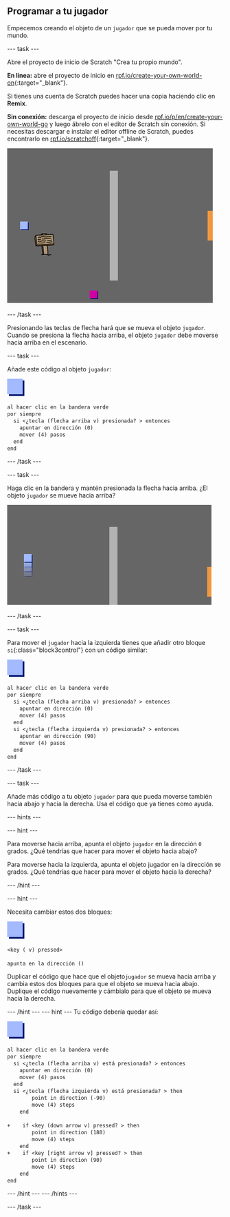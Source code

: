## Programar a tu jugador

Empecemos creando el objeto de un `jugador` que se pueda mover por tu mundo.

\--- task \---

Abre el proyecto de inicio de Scratch "Crea tu propio mundo".

**En línea:** abre el proyecto de inicio en [rpf.io/create-your-own-world-on](http://rpf.io/create-your-own-world-on){:target="_blank"}.

Si tienes una cuenta de Scratch puedes hacer una copia haciendo clic en **Remix**.

**Sin conexión:** descarga el proyecto de inicio desde [rpf.io/p/en/create-your-own-world-go](http://rpf.io/p/en/create-your-own-world-go) y luego ábrelo con el editor de Scratch sin conexión. Si necesitas descargar e instalar el editor offline de Scratch, puedes encontrarlo en [rpf.io/scratchoff](https://rpf.io/scratchoff){:target="_blank"}.

![captura de pantalla](images/world-starter.png)

\--- /task \---

Presionando las teclas de flecha hará que se mueva el objeto `jugador`. Cuando se presiona la flecha hacia arriba, el objeto `jugador` debe moverse hacia arriba en el escenario.

\--- task \---

Añade este código al objeto `jugador`:

![jugador](images/player.png)

```blocks3
al hacer clic en la bandera verde
por siempre 
  si <¿tecla (flecha arriba v) presionada? > entonces 
    apuntar en dirección (0)
    mover (4) pasos
  end
end
```

\--- /task \---

\--- task \---

Haga clic en la bandera y mantén presionada la flecha hacia arriba. ¿El objeto `jugador` se mueve hacia arriba?

![captura de pantalla](images/world-up.png)

\--- /task \---

\--- task \---

Para mover el `jugador` hacia la izquierda tienes que añadir otro bloque `si`{:class="block3control"} con un código similar:

![jugador](images/player.png)

```blocks3
al hacer clic en la bandera verde
por siempre 
  si <¿tecla (flecha arriba v) presionada? > entonces 
    apuntar en dirección (0)
    mover (4) pasos
  end
  si <¿tecla (flecha izquierda v) presionada? > entonces 
    apuntar en dirección (90)
    mover (4) pasos
  end
end
```

\--- /task \---

\--- task \---

Añade más código a tu objeto `jugador` para que pueda moverse también hacia abajo y hacia la derecha. Usa el código que ya tienes como ayuda.

\--- hints \---

\--- hint \---

Para moverse hacia arriba, apunta el objeto `jugador` en la dirección `0` grados. ¿Qué tendrías que hacer para mover el objeto hacia abajo?

Para moverse hacia la izquierda, apunta el objeto jugador en la dirección `90` grados. ¿Qué tendrías que hacer para mover el objeto hacia la derecha?

\--- /hint \---

\--- hint \---

Necesita cambiar estos dos bloques:

![jugador](images/player.png)

```blocks3
<key ( v) pressed>

apunta en la dirección ()
```

Duplicar el código que hace que el objeto` jugador ` se mueva hacia arriba y cambia estos dos bloques para que el objeto se mueva hacia abajo. Duplique el código nuevamente y cámbialo para que el objeto se mueva hacia la derecha.

\--- /hint \--- \--- hint \--- Tu código debería quedar así:

![jugador](images/player.png)

```blocks3
al hacer clic en la bandera verde
por siempre 
  si <¿tecla (flecha arriba v) está presionada? > entonces 
    apuntar en dirección (0)
    mover (4) pasos
  end
  si <¿tecla (flecha izquierda v) está presionada? > then
        point in direction (-90)
        move (4) steps
    end

+    if <key (down arrow v) pressed? > then
        point in direction (180)
        move (4) steps
    end
+    if <key [right arrow v] pressed? > then
        point in direction (90)
        move (4) steps
    end
end
```

\--- /hint \--- \--- /hints \---

\--- /task \---